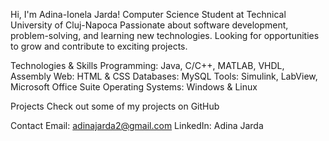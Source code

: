 Hi, I'm Adina-Ionela Jarda!
Computer Science Student at Technical University of Cluj-Napoca
Passionate about software development, problem-solving, and learning new technologies.
Looking for opportunities to grow and contribute to exciting projects.

Technologies & Skills
Programming: Java, C/C++, MATLAB, VHDL, Assembly
Web: HTML & CSS
Databases: MySQL
Tools: Simulink, LabView, Microsoft Office Suite
Operating Systems: Windows & Linux

Projects
Check out some of my projects on GitHub

Contact
Email: adinajarda2@gmail.com
LinkedIn: Adina Jarda
